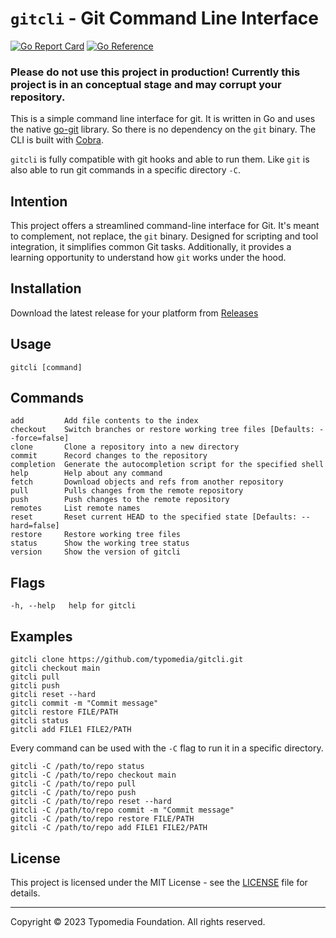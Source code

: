 # `gitcli` - Git Command Line Interface

[![Go Report Card](https://goreportcard.com/badge/github.com/typomedia/gitcli)](https://goreportcard.com/report/github.com/typomedia/gitcli)
[![Go Reference](https://pkg.go.dev/badge/github.com/typomedia/gitcli.svg)](https://pkg.go.dev/github.com/typomedia/gitcli)

### Please do not use this project in production! Currently this project is in an conceptual stage and may corrupt your repository.

This is a simple command line interface for git. It is written in Go and uses the native [go-git](https://github.com/go-git/go-git) library. So there is no dependency on the `git` binary. The CLI is built with [Cobra](https://github.com/spf13/cobra-cli).

`gitcli` is fully compatible with git hooks and able to run them. Like `git` is also able to run git commands in a specific directory `-C`.

## Intention

This project offers a streamlined command-line interface for Git. It's meant to complement, not replace, the `git` binary. Designed for scripting and tool integration, it simplifies common Git tasks. Additionally, it provides a learning opportunity to understand how `git` works under the hood.

## Installation

Download the latest release for your platform from [Releases](https://github.com/typomedia/gitcli/releases/latest)

## Usage

    gitcli [command]

## Commands

    add         Add file contents to the index
    checkout    Switch branches or restore working tree files [Defaults: --force=false]
    clone       Clone a repository into a new directory
    commit      Record changes to the repository
    completion  Generate the autocompletion script for the specified shell
    help        Help about any command
    fetch       Download objects and refs from another repository
    pull        Pulls changes from the remote repository
    push        Push changes to the remote repository
    remotes     List remote names
    reset       Reset current HEAD to the specified state [Defaults: --hard=false]
    restore     Restore working tree files
    status      Show the working tree status
    version     Show the version of gitcli

## Flags

    -h, --help   help for gitcli

## Examples

    gitcli clone https://github.com/typomedia/gitcli.git
    gitcli checkout main
    gitcli pull
    gitcli push
    gitcli reset --hard
    gitcli commit -m "Commit message"
    gitcli restore FILE/PATH
    gitcli status
    gitcli add FILE1 FILE2/PATH


Every command can be used with the `-C` flag to run it in a specific directory.

    gitcli -C /path/to/repo status
    gitcli -C /path/to/repo checkout main
    gitcli -C /path/to/repo pull
    gitcli -C /path/to/repo push
    gitcli -C /path/to/repo reset --hard
    gitcli -C /path/to/repo commit -m "Commit message"
    gitcli -C /path/to/repo restore FILE/PATH
    gitcli -C /path/to/repo add FILE1 FILE2/PATH

## License

This project is licensed under the MIT License - see the [LICENSE](LICENSE) file for details.

---
Copyright © 2023 Typomedia Foundation. All rights reserved.